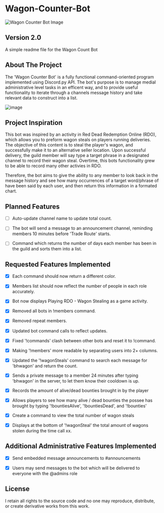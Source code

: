 # Wagon-Counter-Bot 
![Wagon Counter Bot Image](https://user-images.githubusercontent.com/43221618/130929520-c6de4482-474a-4030-883e-e1797cbd7531.PNG)


## Version 2.0
A simple readme file for the Wagon Count Bot

## About The Project
The 'Wagon Counter Bot' is a fully functional command-oriented program implemented using Discord.py API. The bot's purpose is to manage medial administrative level tasks in an efficent way, and to provide useful functionality to iterate through a channels message history and take relevant data to construct into a list. 


![image](https://user-images.githubusercontent.com/43221618/148702124-d02b082e-d171-43b5-87c2-6b554ce72b66.png)


## Project Inspiration
This bot was inspired by an activity in Red Dead Redemption Online (RDO), which allows you to preform wagon steals on players running deliveries. The objective of this content is to steal the player's wagon, and successfully make it to an alternative seller location. Upon successful delivery, the guild member will say type a target phrase in a designated channel to record their wagon steal. Overtime, this bots functionality grew to be able to record many other activies in RDO.

Therefore, the bot aims to give the ability to any member to look back in the message history and see how many occurrences of a target word/phrase of have been said by each user, and then return this information in a formated chart.


## Planned Features
- [ ] Auto-update channel name to update total count.
- [ ] The bot will send a message to an announcement channel, reminding members 10 minutes before 'Trade Route' starts.
- [ ] Command which returns the number of days each member has been in the guild and sorts them into a list.


## Requested Features Implemented
- [x] Each command should now return a different color.
- [x] Members list should now reflect the number of people in each role accurately.
- [x] Bot now displays Playing RDO - Wagon Stealing as a game activity.
- [x] Removed all bots in !members command.
- [x] Removed repeat members.
- [x] Updated bot command calls to reflect updates.
- [x] Fixed '!commands' clash between other bots and reset it to !command.
- [x] Making '!members' more readable by separating users into 2+ columns.
- [x] Updated the '!wagonSteals' command to search each message for 'bhwagon' and return the count.
- [X] Sends a private message to a member 24 minutes after typing 'bhwagon' in the server, to let them know their cooldown is up.
- [X] Records the amount of alive/dead bounties brought in by the player
- [X] Allows players to see how many alive / dead bounties the possee has brought by typing '!bountiesAlive', '!bountiesDead', and '!bounties'
- [X] Create a command to view the total number of wagon steals
- [X] Displays at the bottom of '!wagonSteal' the total amount of wagons stolen during the time call xx.


## Additional Administrative Features Implemented
- [x] Send embedded message announcements to #announcements
- [x] Users may send messages to the bot which will be delivered to everyone with the @admins role


## License
I retain all rights to the source code and no one may reproduce, distribute, or create derivative works from this work. 
